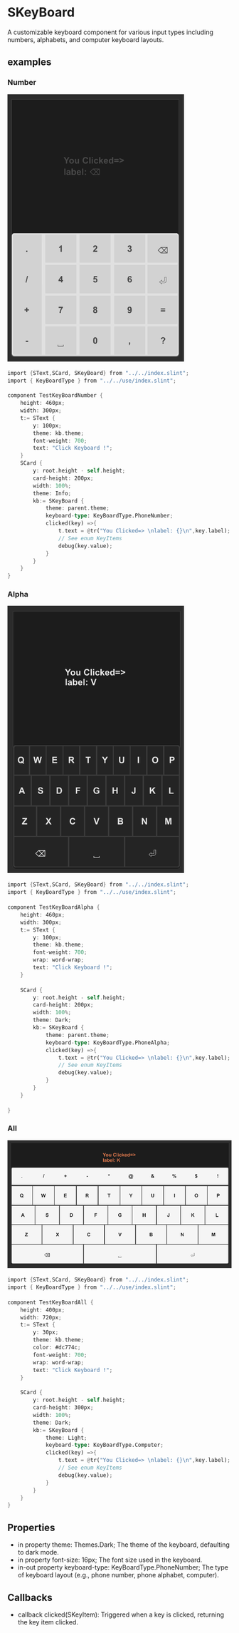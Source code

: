 # SKeyBoard
A customizable keyboard component for various input types including numbers, alphabets, and computer keyboard layouts.

## examples

### Number

![](../../static/keyboard_phone_number.png)

```rust
import {SText,SCard, SKeyBoard} from "../../index.slint";
import { KeyBoardType } from "../../use/index.slint";

component TestKeyBoardNumber {
    height: 460px;
    width: 300px;
    t:= SText {
        y: 100px;
        theme: kb.theme;
        font-weight: 700;
        text: "Click Keyboard !";
    }
    SCard {
        y: root.height - self.height;
        card-height: 200px;
        width: 100%;
        theme: Info;
        kb:= SKeyBoard {
            theme: parent.theme;
            keyboard-type: KeyBoardType.PhoneNumber;
            clicked(key) =>{
                t.text = @tr("You Clicked=> \nlabel: {}\n",key.label);
                // See enum KeyItems
                debug(key.value);
            }
        }
    }
}

```

### Alpha

![](../../static/keyboard_phone_alpha.png)

```rust
import {SText,SCard, SKeyBoard} from "../../index.slint";
import { KeyBoardType } from "../../use/index.slint";

component TestKeyBoardAlpha {
    height: 460px;
    width: 300px;
    t:= SText {
        y: 100px;
        theme: kb.theme;
        font-weight: 700;
        wrap: word-wrap;
        text: "Click Keyboard !";
    }
    
    SCard {
        y: root.height - self.height;
        card-height: 200px;
        width: 100%;
        theme: Dark;
        kb:= SKeyBoard { 
            theme: parent.theme;
            keyboard-type: KeyBoardType.PhoneAlpha;
            clicked(key) =>{
                t.text = @tr("You Clicked=> \nlabel: {}\n",key.label);
                // See enum KeyItems
                debug(key.value);
            }
        }
    }
    
}

```

### All

![](../../static/keyboard_all.png)

```rust
import {SText,SCard, SKeyBoard} from "../../index.slint";
import { KeyBoardType } from "../../use/index.slint";

component TestKeyBoardAll {
    height: 400px;
    width: 720px;
    t:= SText {
        y: 30px;
        theme: kb.theme;
        color: #dc774c;
        font-weight: 700;
        wrap: word-wrap;
        text: "Click Keyboard !";
    }
    
    SCard {
        y: root.height - self.height;
        card-height: 300px;
        width: 100%;
        theme: Dark;
        kb:= SKeyBoard { 
            theme: Light;
            keyboard-type: KeyBoardType.Computer;
            clicked(key) =>{
                t.text = @tr("You Clicked=> \nlabel: {}\n",key.label);
                // See enum KeyItems
                debug(key.value);
            }
        }
    }
}

```

## Properties
- in property <Themes> theme: Themes.Dark; The theme of the keyboard, defaulting to dark mode.
- in property <length> font-size: 16px; The font size used in the keyboard.
- in-out property <KeyBoardType> keyboard-type: KeyBoardType.PhoneNumber; The type of keyboard layout (e.g., phone number, phone alphabet, computer).
## Callbacks
- callback clicked(SKeyItem): Triggered when a key is clicked, returning the key item clicked.
